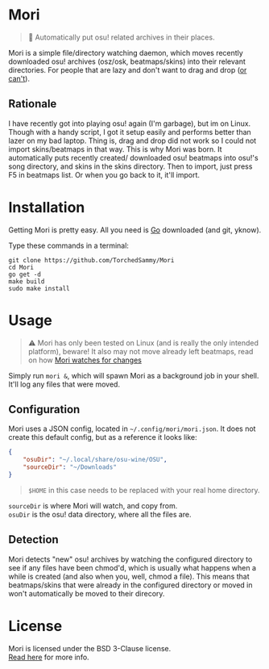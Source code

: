 # Mori
> 🌲 Automatically put osu! related archives in their places.

Mori is a simple file/directory watching daemon, which moves recently downloaded
osu! archives (osz/osk, beatmaps/skins) into their relevant directories.
For people that are lazy and don't want to drag and drop ([or can't](#Rationale)).

## Rationale
I have recently got into playing osu! again (I'm garbage), but im on Linux. Though
with a handy script, I got it setup easily and performs better than lazer on my bad
laptop. Thing is, drag and drop did not work so I could not import skins/beatmaps
in that way. This is why Mori was born. It automatically puts recently created/
downloaded osu! beatmaps into osu!'s song directory, and skins in the skins
directory. Then to import, just press F5 in beatmaps list. Or when you go back to it,
it'll import.

# Installation
Getting Mori is pretty easy. All you need is [Go](https://go.dev) downloaded (and git, yknow).

Type these commands in a terminal:  
```
git clone https://github.com/TorchedSammy/Mori
cd Mori
go get -d
make build
sudo make install
```  

# Usage
> ⚠️ Mori has only been tested on Linux (and is really the only intended platform),
beware!
> It also may not move already left beatmaps, read on how
[Mori watches for changes](#Detection)

Simply run `mori &`, which will spawn Mori as a background job in your shell.  
It'll log any files that were moved.

## Configuration
Mori uses a JSON config, located in `~/.config/mori/mori.json`.
It does not create this default config, but as a reference it looks like:  
```json
{
	"osuDir": "~/.local/share/osu-wine/OSU",
	"sourceDir": "~/Downloads"
}
```
> `$HOME` in this case needs to be replaced with your real home directory.

`sourceDir` is where Mori will watch, and copy from.  
`osuDir` is the osu! data directory, where all the files are.

## Detection
Mori detects "new" osu! archives by watching the
configured directory to see if any files have been chmod'd, which is usually what
happens when a while is created (and also when you, well, chmod a file).
This means that beatmaps/skins that were already in the configured directory or moved in
won't automatically be moved to their direcory. <!-- Fear not, as Mori checks
every 5mins if there are files in the current directory that have the `osz` extension!
If they do, it'll move them. -->

# License
Mori is licensed under the BSD 3-Clause license.  
[Read here](LICENSE) for more info.

